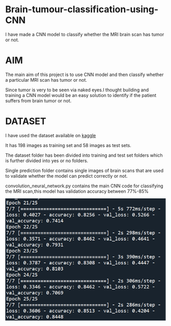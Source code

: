 # Brain-tumour-classification-using-CNN
I have made a CNN model to classify whether the MRI brain scan has tumor or not.
<h1>AIM</h1>
<p>The main aim of this project is to use CNN model and then classify whether a particular MRI scan has tumor or not.</p>
<p>Since tumor is very to be seen via naked eyes.I thought building and training a CNN model would be an easy solution to identify 
if the patient suffers from brain tumor or not.</p>
<h1>DATASET</h1>
<p>I have used the dataset available on <a href="https://www.kaggle.com/navoneel/brain-mri-images-for-brain-tumor-detection">kaggle</a></p>
<p>It has 198 images as training set and 58 images as test sets.</p>
<p>The dataset folder has been divided into training and test set folders which is further divided into yes or no folders.</p>
<p>Single prediction folder contains single images of brain scans that are used to validate whether the model can predict correctly or not.</p>
<p>convolution_neural_network.py contains the main CNN code for classifying the MRI scan,this model has validation accuracy between 77%-85%</p>

 ![](accuracy.PNG)
